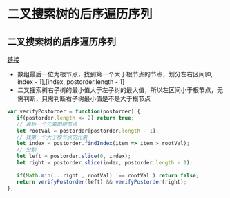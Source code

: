 # 二叉搜索树的后序遍历序列 

## 二叉搜索树的后序遍历序列  

[链接](https://leetcode.cn/problems/er-cha-sou-suo-shu-de-hou-xu-bian-li-xu-lie-lcof/description/)  

- 数组最后一位为根节点，找到第一个大于根节点的节点，划分左右区间[0, index - 1],[index, postorder.length - 1]  
- 二叉搜索树右子树的最小值大于左子树的最大值，所以左区间小于根节点，无需判断，只需判断右子树最小值是不是大于根节点     

```js
var verifyPostorder = function(postorder) {
   if(postorder.length <= 2) return true;
   // 最后一个元素即根节点
   let rootVal = postorder[postorder.length - 1];
   // 找第一个大于根节点的元素
   let index = postorder.findIndex(item => item > rootVal);
   // 分割
   let left = postorder.slice(0, index);
   let right = postorder.slice(index, postorder.length - 1);
   
   if(Math.min(...right , rootVal) !== rootVal ) return false;
   return verifyPostorder(left) && verifyPostorder(right);
};
```